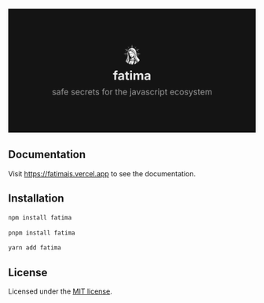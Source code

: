 [![Alt text](./assets/banner.png "Optional title")](https://fatimajs.vercel.app)

## Documentation

Visit https://fatimajs.vercel.app to see the documentation.

## Installation

```bash
npm install fatima
```

```bash
pnpm install fatima
```

```bash
yarn add fatima
```

## License

Licensed under the [MIT license](https://github.com/Fgc17/fatima/blob/fatima/LICENSE).
